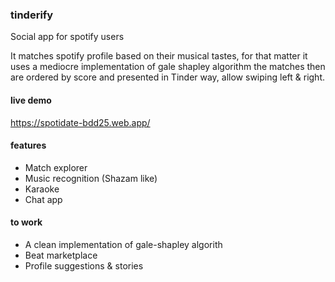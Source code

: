 ### tinderify
Social app for spotify users

It matches spotify profile based on their musical tastes, for that matter it uses a mediocre implementation of gale shapley algorithm
the matches then are ordered by score and presented in Tinder way, allow swiping left & right.

#### live demo
https://spotidate-bdd25.web.app/

#### features
* Match explorer
* Music recognition (Shazam like)
* Karaoke
* Chat app

#### to work
* A clean implementation of gale-shapley algorith
* Beat marketplace
* Profile suggestions & stories
